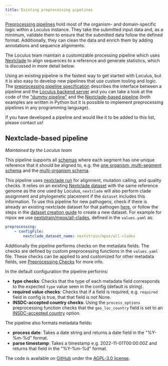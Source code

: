```yaml
---
title: Existing preprocessing pipelines
---
```


[Preprocessing pipelines](../../introduction/glossary/#preprocessing-pipeline) hold most of the organism- and domain-specific logic within a Loculus instance. They take the submitted input data and, as a minimum, validate them to ensure that the submitted data follow the defined format. Additionally, they can clean the data and enrich them by adding annotations and sequence alignments.

The Loculus team maintain a customizable processing pipeline which uses [Nextclade](../../introduction/glossary/#nextclade) to align sequences to a reference and generate statistics, which is discussed in more detail below.

Using an existing pipeline is the fastest way to get started with Loculus, but it is also easy to develop new pipelines that use custom tooling and logic. The [preprocessing pipeline specification](https://github.com/loculus-project/loculus/blob/main/preprocessing/specification.md) describes the interface between a pipeline and the [Loculus backend server](../introduction/glossary.md#backend) and you can take a look at the code of the ["dummy pipeline"](https://github.com/loculus-project/loculus/tree/main/preprocessing/dummy) and the [Nextclade-based pipeline](https://github.com/loculus-project/loculus/tree/main/preprocessing/nextclade) (both examples are written in Python but it is possible to implement preprocessing pipelines in any programming language).

If you have developed a pipeline and would like it to be added to this list, please contact us!

## Nextclade-based pipeline

_Maintained by the Loculus team_

This pipeline supports all [schemas](../introduction/glossary/#schema) where each segment has one unique reference that it should be aligned to, e.g. the [one organism, multi-segment schema](./schema-designs.md#one-organism-for-everything) and the [multi-organism schema](./schema-designs.md#multiple-clearly-separated-organisms-each-with-one-reference).

This pipeline uses [nextclade run](https://docs.nextstrain.org/projects/nextclade/en/stable/user/nextclade-cli/reference.html#nextclade-run) for alignment, mutation calling, and quality checks. It relies on an existing [Nextclade dataset](https://docs.nextstrain.org/projects/nextclade/en/stable/user/datasets.html) with the same reference genome as the one used by Loculus, `nextclade` will also perform clade assignment and phylogenetic placement if the `dataset` includes this information. To use this pipeline for new pathogens, check if there is already an existing nextclade dataset for that pathogen [here](https://github.com/nextstrain/nextclade_data/tree/master/data), or follow the steps in the [dataset creation guide](https://github.com/nextstrain/nextclade_data/blob/master/docs/dataset-creation-guide.md) to create a new dataset. For example for mpox we use [nextstrain/mpox/all-clades](https://github.com/nextstrain/nextclade_data/tree/master/data/nextstrain/mpox/all-clades), defined in the `values.yaml` as:

```yaml
preprocessing:
    - configFile:
        nextclade_dataset_name: nextstrain/mpox/all-clades
```

Additionally the pipeline performs checks on the metadata fields. The checks are defined by custom preprocessing functions in the `values.yaml` file. These checks can be applied to and customized for other metadata fields, see [Preprocessing Checks](https://github.com/loculus-project/loculus/blob/main/preprocessing/nextclade/README.md#preprocessing-checks) for more info.

In the default configuration the pipeline performs: 
 * **type checks**: Checks that the type of each metadata field corresponds to the expected `type` value seen in the config (default is string).
 * **required value checks**: Checks that if a field is required, e.g. `required` field in config is true, that that field is not None.
 * **INSDC-accepted country checks**: Using the `process_options` preprocessing function checks that the `geo_loc_country` field is set to an [INSDC-accepted country](https://www.ebi.ac.uk/ena/browser/api/xml/ERC000011) option. 

The pipeline also formats metadata fields:
 * **process date**: Takes a date string and returns a date field in the "%Y-%m-%d" format.
 * **parse timestamp**: Takes a timestamp e.g. 2022-11-01T00:00:00Z and returns that field in the "%Y-%m-%d" format.

The code is available on [GitHub](https://github.com/loculus-project/loculus/tree/main/preprocessing/nextclade) under the [AGPL-3.0 license](https://github.com/loculus-project/loculus/blob/main/LICENSE).